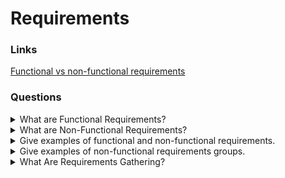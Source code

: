 # Requirements

### Links
[Functional vs non-functional requirements](https://reqtest.com/requirements-blog/functional-vs-non-functional-requirements/)

### Questions

<details>
  <summary>What are Functional Requirements?</summary>

  The functional requirements are requirements that specify what a system should do. In other words, they will describe a particular behaviour of function of the system when certain conditions happen.

</details>

<details>
  <summary>What are Non-Functional Requirements?</summary>

  The non-functional requirements specify how a system performs functions. In other words, they will describe how a system should behave and what limits there are on its functionality.

</details>

<details>
  <summary>Give examples of functional and non-functional requirements.</summary>

  Functional Requirements Example:

  1. Authentication of a user when he tries to log into the system;
  2. A system shutdown in the case of a cyber-attack;
  3. A verification email is sent to a user whenever he registers for the first time on some software system.

  Non-functional Requirements Example:

  1. A system should send emails with a latency of no greater than 12 hours;
  2. It should process each request within 10 seconds;
  3. The site should load in 3 seconds when the number of simultaneous users is> 10000.

</details>

<details>
  <summary>Give examples of non-functional requirements groups.</summary>

  Usability - prioritize the functions of the system based on usage patterns.

  Reliability - define the trust in the system after using it for some time.

  Performance.

  Supportability.

</details>

<details>
  <summary>What Are Requirements Gathering?</summary>

  Requirements gathering is an exploratory process that involves researching and documenting the exact requirements from start to finish.
  
</details>
